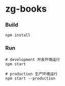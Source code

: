 # zg-books

### Build
```
npm install
```

### Run
```
# development 开发环境运行
npm start

# production 生产环境运行
npm start --production

```

